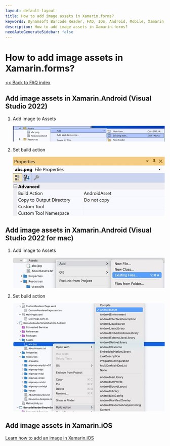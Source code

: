 ```yaml
---
layout: default-layout
title: How to add image assets in Xamarin.forms?
keywords: Dynamsoft Barcode Reader, FAQ, IOS, Android, Mobile, Xamarin, image
description: How to add image assets in Xamarin.forms?
needAutoGenerateSidebar: false
---
```


# How to add image assets in Xamarin.forms?

[<< Back to FAQ index](index.md)

## Add image assets in Xamarin.Android (Visual Studio 2022)

1. Add image to Assets

   ![Add image to Assets](assets/add_asset_win.jpg)

2. Set build action

   ![Set build action](assets/build_action_win.jpg)

## Add image assets in Xamarin.Android (Visual Studio 2022 for mac)

1. Add image to Assets

   ![Add image to Assets](assets/add_asset_mac.jpg)

2. Set build action

   ![Set build action](assets/build_action_mac.jpg)

## Add image assets in Xamarin.iOS

[Learn how to add an image in Xamarin.iOS](https://learn.microsoft.com/en-us/xamarin/ios/app-fundamentals/images-icons/displaying-an-image?tabs=macos)
